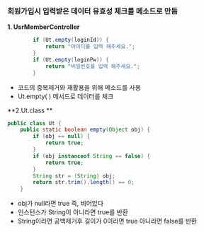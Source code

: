 ### 회원가입시 입력받은 데이터 유효성 체크를 메소드로 만듬

**1. UsrMemberController**

```java
		if (Ut.empty(loginId)) {
			return "아이디를 입력 해주세요.";
		}
		if (Ut.empty(loginPw)) {
			return "비밀번호를 입력 해주세요.";
		}
```

- 코드의 중복제거와 재활용을 위해 메소드를 사용
- Ut.empty( ) 메서드로 데이터를 체크

**2.Ut.class **

```java
public class Ut {
	public static boolean empty(Object obj) {
		if (obj == null) {
			return true;
		}
		if (obj instanceof String == false) {
			return true;
		}
		String str = (String) obj;
		return str.trim().length() == 0;
	}
```

- obj가 null라면 true 즉, 비어있다
- 인스턴스가 String이 아니라면 true를 반환
- String이라면 공백제거후 길이가 0이라면 true 아니라면 false를 반환